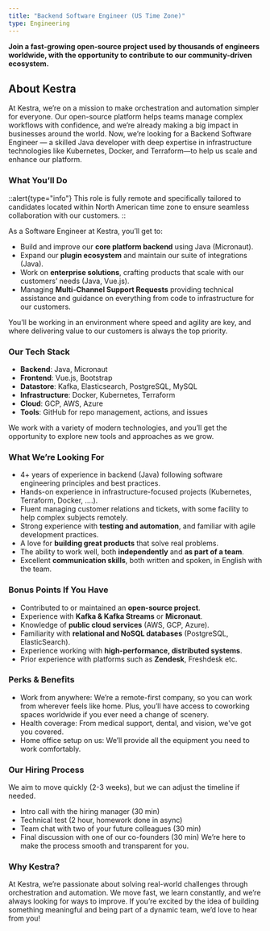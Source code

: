 ```yaml
---
title: "Backend Software Engineer (US Time Zone)"
type: Engineering
---
```



**Join a fast-growing open-source project used by thousands of engineers worldwide, with the opportunity to contribute to our community-driven ecosystem.**

## About Kestra

At Kestra, we’re on a mission to make orchestration and automation simpler for everyone. Our open-source platform helps teams manage complex workflows with confidence, and we’re already making a big impact in businesses around the world. Now, we’re looking for a Backend Software Engineer — a skilled Java developer with deep expertise in infrastructure technologies like Kubernetes, Docker, and Terraform—to help us scale and enhance our platform.

### What You’ll Do

::alert{type="info"}
This role is fully remote and specifically tailored to candidates located within North American time zone to ensure seamless collaboration with our customers.
::

As a Software Engineer at Kestra, you’ll get to:
- Build and improve our **core platform backend** using Java (Micronaut).
- Expand our **plugin ecosystem** and maintain our suite of integrations (Java).
- Work on **enterprise solutions**, crafting products that scale with our customers’ needs (Java, Vue.js).
- Managing **Multi-Channel Support Requests** providing technical assistance and guidance on everything from code to infrastructure for our customers.

You’ll be working in an environment where speed and agility are key, and where delivering value to our customers is always the top priority.

### Our Tech Stack

- **Backend**: Java, Micronaut
- **Frontend**: Vue.js, Bootstrap
- **Datastore**: Kafka, Elasticsearch, PostgreSQL, MySQL
- **Infrastructure**: Docker, Kubernetes, Terraform
- **Cloud**: GCP, AWS, Azure
- **Tools**: GitHub for repo management, actions, and issues

We work with a variety of modern technologies, and you’ll get the opportunity to explore new tools and approaches as we grow.

### What We’re Looking For

- 4+ years of experience in backend (Java) following software engineering principles and best practices.
- Hands-on experience in infrastructure-focused projects (Kubernetes, Terraform, Docker, ....).
- Fluent managing customer relations and tickets, with some facility to help complex subjects remotely.
- Strong experience with **testing and automation**, and familiar with agile development practices.
- A love for **building great products** that solve real problems.
- The ability to work well, both **independently** and **as part of a team**.
- Excellent **communication skills**, both written and spoken, in English with the team.

### Bonus Points If You Have

- Contributed to or maintained an **open-source project**.
- Experience with **Kafka & Kafka Streams** or **Micronaut**.
- Knowledge of **public cloud services** (AWS, GCP, Azure).
- Familiarity with **relational and NoSQL databases** (PostgreSQL, ElasticSearch).
- Experience working with **high-performance, distributed systems**.
- Prior experience with platforms such as **Zendesk**, Freshdesk etc.

### Perks & Benefits

- Work from anywhere: We’re a remote-first company, so you can work from wherever feels like home. Plus, you’ll have access to coworking spaces worldwide if you ever need a change of scenery.
- Health coverage: From medical support, dental, and vision, we've got you covered.
- Home office setup on us: We’ll provide all the equipment you need to work comfortably.

### Our Hiring Process

We aim to move quickly (2-3 weeks), but we can adjust the timeline if needed.

- Intro call with the hiring manager (30 min)
- Technical test (2 hour, homework done in async)
- Team chat with two of your future colleagues (30 min)
- Final discussion with one of our co-founders (30 min)
We’re here to make the process smooth and transparent for you.


### Why Kestra?

At Kestra, we’re passionate about solving real-world challenges through orchestration and automation. We move fast, we learn constantly, and we’re always looking for ways to improve. If you’re excited by the idea of building something meaningful and being part of a dynamic team, we’d love to hear from you!
